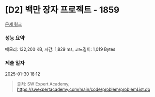 # [D2] 백만 장자 프로젝트 - 1859 

[문제 링크](https://swexpertacademy.com/main/code/problem/problemDetail.do?contestProbId=AV5LrsUaDxcDFAXc) 

### 성능 요약

메모리: 132,200 KB, 시간: 1,829 ms, 코드길이: 1,019 Bytes

### 제출 일자

2025-01-30 18:12



> 출처: SW Expert Academy, https://swexpertacademy.com/main/code/problem/problemList.do